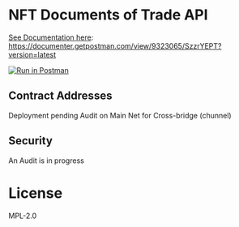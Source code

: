 # NFT Documents of Trade API


[See Documentation here](https://documenter.getpostman.com/view/9323065/SzzrYEPT?version=latest): https://documenter.getpostman.com/view/9323065/SzzrYEPT?version=latest


[![Run in Postman](https://run.pstmn.io/button.svg)](https://app.getpostman.com/run-collection/43464aba1a61af022efb)

## Contract Addresses 
Deployment pending Audit on Main Net for Cross-bridge (chunnel)

## Security 

An Audit is in progress 

# License 

MPL-2.0
